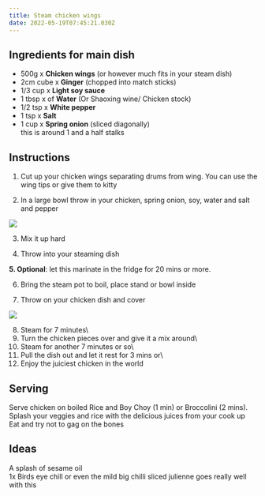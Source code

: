 ```yaml
---
title: Steam chicken wings
date: 2022-05-19T07:45:21.030Z
---
```

## Ingredients for main dish

* 500g x **Chicken wings** (or however much fits in your steam dish)
* 2cm cube x **Ginger** (chopped into match sticks)
* 1/3 cup x **Light soy sauce**
* 1 tbsp x of **Water** (Or Shaoxing wine/ Chicken stock)
* 1/2 tsp x **White pepper**
* 1 tsp x **Salt**
* 1 cup x **Spring onion** (sliced diagonally)\
  this is around 1 and a half stalks

## Instructions

1. Cut up your chicken wings separating drums from wing. You can use the wing tips or give them to kitty

2. In a large bowl throw in your chicken, spring onion, soy, water and salt and pepper
![](<>)

![](/uploads/20220519_175958.jpg)

3. Mix it up hard 

4. Throw into your steaming dish

**5. Optional**: let this marinate in the fridge for 20 mins or more. 

6. Bring the steam pot to boil, place stand or bowl inside

7. Throw on your chicken dish and cover

![](/uploads/16529478772246409024813746127719.jpg)

8. Steam for 7 minutes\
9. Turn the chicken pieces over and give it a mix around\
8. Steam for another 7 minutes or so\
9. Pull the dish out and let it rest for 3 mins or\
10. Enjoy the juiciest chicken in the world

## Serving

Serve chicken on boiled Rice and Boy Choy (1 min) or Broccolini (2 mins). \
Splash your veggies and rice with the delicious juices from your cook up\
Eat and try not to gag on the bones

## Ideas

A splash of sesame oil \
1x Birds eye chill or even the mild big chilli sliced julienne goes really well with this
